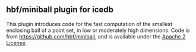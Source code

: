 hbf/miniball plugin for icedb
--------------------------

This plugin introduces code for the fast computation of 
the smallest enclosing ball of a point set, in low or moderately 
high dimensions. Code is from https://github.com/hbf/miniball, and
is available under the 
[Apache 2 License](https://www.apache.org/licenses/LICENSE-2.0).
